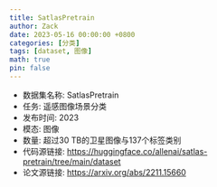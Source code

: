 ```yaml
---
title: SatlasPretrain
author: Zack
date: 2023-05-16 00:00:00 +0800
categories: [分类]
tags: [dataset, 图像]
math: true
pin: false
---
```

- 数据集名称: SatlasPretrain
- 任务: 遥感图像场景分类
- 发布时间: 2023
- 模态: 图像
- 数量: 超过30 TB的卫星图像与137个标签类别
- 代码源链接: https://huggingface.co/allenai/satlas-pretrain/tree/main/dataset
- 论文源链接: https://arxiv.org/abs/2211.15660
